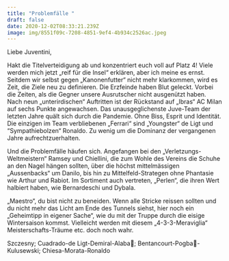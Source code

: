 ```yaml
---
title: "Problemfälle "
draft: false
date: 2020-12-02T08:33:21.239Z
image: img/8551f09c-7208-4851-9ef4-4b934c2526ac.jpeg
---
```

Liebe Juventini,

Hakt die Titelverteidigung ab und konzentriert euch voll auf Platz 4! Viele werden mich jetzt „reif für die Insel“ erklären, aber ich meine es ernst. Seitdem wir selbst gegen „Kanonenfutter“ nicht mehr klarkommen, wird es Zeit, die Ziele neu zu definieren. Die Erzfeinde haben Blut geleckt. Vorbei die Zeiten, als die Gegner unsere Ausrutscher nicht ausgenützt haben. Nach neun „unterirdischen“ Auftritten ist der Rückstand auf „Ibras“ AC Milan auf sechs Punkte angewachsen. Das unausgeglichenste Juve-Team der letzten Jahre quält sich durch die Pandemie. Ohne Biss, Esprit und Identität. Die einzigen im Team verbliebenen  „Ferrari“  sind  „Youngster“ de Ligt und “Sympathiebolzen“ Ronaldo. Zu wenig um die Dominanz der vergangenen Jahre aufrechtzuerhalten. 

Und die Problemfälle häufen sich. Angefangen bei den „Verletzungs-Weltmeistern“ Ramsey und Chiellini, die zum Wohle des Vereins die Schuhe an den Nagel hängen sollten, über die höchst mittelmässigen „Aussenbacks“ um Danilo, bis hin zu Mittelfeld-Strategen ohne Phantasie wie Arthur und Rabiot. Im Sortiment auch vertreten, „Perlen“, die ihren Wert halbiert haben, wie Bernardeschi und Dybala.

„Maestro“, du bist nicht zu beneiden. Wenn alle Stricke reissen sollten und du nicht mehr das Licht am Ende des Tunnels siehst, hier noch ein „Geheimtipp in eigener Sache“, wie du mit der Truppe durch die eisige Wintersaison kommst. Vielleicht werden mit diesem „4-3-3-Meraviglia“ Meisterschafts-Träume etc. doch noch wahr.

Szczesny; Cuadrado-de Ligt-Demiral-Alaba🤫; Bentancourt-Pogba🤫-Kulusewski; Chiesa-Morata-Ronaldo